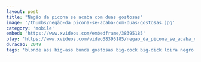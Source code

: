 ```yaml
---
layout: post
title: "Negão da picona se acaba com duas gostosas"
image: '/thumbs/negão-da picona-se-acaba-com-duas-gostosas.jpg'
category: 'mobile'
embed: 'https://www.xvideos.com/embedframe/38395185'
play: 'https://www.xvideos.com/video38395185/negao_da_picona_se_acaba_com_duas_gostosas'
duracao: 2049
tags: 'blonde ass big-ass bunda gostosas big-cock big-dick loira negro morena menage bunduda black-cock dotado'
---
```

